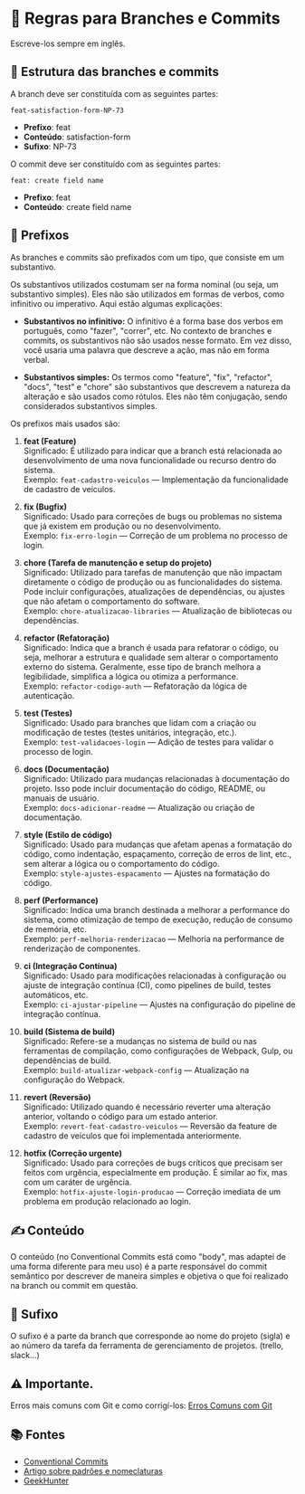 # 📌 Regras para Branches e Commits

Escreve-los sempre em inglês.

## 📝 Estrutura das branches e commits
A branch deve ser constituída com as seguintes partes:

```
feat-satisfaction-form-NP-73
```

- **Prefixo**: feat
- **Conteúdo**: satisfaction-form
- **Sufixo**: NP-73

O commit deve ser constituído com as seguintes partes:

```
feat: create field name
```

- **Prefixo**: feat
- **Conteúdo**: create field name

## 🔖 Prefixos

As branches e commits são prefixados com um tipo, que consiste em um substantivo.

Os substantivos utilizados costumam ser na forma nominal (ou seja, um substantivo simples). Eles não são utilizados em formas de verbos, como infinitivo ou imperativo. Aqui estão algumas explicações:

- **Substantivos no infinitivo:** O infinitivo é a forma base dos verbos em português, como "fazer", "correr", etc. No contexto de branches e commits, os substantivos não são usados nesse formato. Em vez disso, você usaria uma palavra que descreve a ação, mas não em forma verbal.

- **Substantivos simples:** Os termos como "feature", "fix", "refactor", "docs", "test" e "chore" são substantivos que descrevem a natureza da alteração e são usados como rótulos. Eles não têm conjugação, sendo considerados substantivos simples.

Os prefixos mais usados são:

1. **feat (Feature)**  
   Significado: É utilizado para indicar que a branch está relacionada ao desenvolvimento de uma nova funcionalidade ou recurso dentro do sistema.  
   Exemplo: `feat-cadastro-veiculos` — Implementação da funcionalidade de cadastro de veículos.

2. **fix (Bugfix)**  
   Significado: Usado para correções de bugs ou problemas no sistema que já existem em produção ou no desenvolvimento.  
   Exemplo: `fix-erro-login` — Correção de um problema no processo de login.

3. **chore (Tarefa de manutenção e setup do projeto)**  
   Significado: Utilizado para tarefas de manutenção que não impactam diretamente o código de produção ou as funcionalidades do sistema. Pode incluir configurações, atualizações de dependências, ou ajustes que não afetam o comportamento do software.  
   Exemplo: `chore-atualizacao-libraries` — Atualização de bibliotecas ou dependências.

4. **refactor (Refatoração)**  
   Significado: Indica que a branch é usada para refatorar o código, ou seja, melhorar a estrutura e qualidade sem alterar o comportamento externo do sistema. Geralmente, esse tipo de branch melhora a legibilidade, simplifica a lógica ou otimiza a performance.  
   Exemplo: `refactor-codigo-auth` — Refatoração da lógica de autenticação.

5. **test (Testes)**  
   Significado: Usado para branches que lidam com a criação ou modificação de testes (testes unitários, integração, etc.).  
   Exemplo: `test-validacoes-login` — Adição de testes para validar o processo de login.

6. **docs (Documentação)**  
   Significado: Utilizado para mudanças relacionadas à documentação do projeto. Isso pode incluir documentação do código, README, ou manuais de usuário.  
   Exemplo: `docs-adicionar-readme` — Atualização ou criação de documentação.

7. **style (Estilo de código)**  
   Significado: Usado para mudanças que afetam apenas a formatação do código, como indentação, espaçamento, correção de erros de lint, etc., sem alterar a lógica ou o comportamento do código.  
   Exemplo: `style-ajustes-espacamento` — Ajustes na formatação do código.

8. **perf (Performance)**  
   Significado: Indica uma branch destinada a melhorar a performance do sistema, como otimização de tempo de execução, redução de consumo de memória, etc.  
   Exemplo: `perf-melhoria-renderizacao` — Melhoria na performance de renderização de componentes.

9. **ci (Integração Contínua)**  
   Significado: Usado para modificações relacionadas à configuração ou ajuste de integração contínua (CI), como pipelines de build, testes automáticos, etc.  
   Exemplo: `ci-ajustar-pipeline` — Ajustes na configuração do pipeline de integração contínua.

10. **build (Sistema de build)**  
    Significado: Refere-se a mudanças no sistema de build ou nas ferramentas de compilação, como configurações de Webpack, Gulp, ou dependências de build.  
    Exemplo: `build-atualizar-webpack-config` — Atualização na configuração do Webpack.

11. **revert (Reversão)**  
    Significado: Utilizado quando é necessário reverter uma alteração anterior, voltando o código para um estado anterior.  
    Exemplo: `revert-feat-cadastro-veiculos` — Reversão da feature de cadastro de veículos que foi implementada anteriormente.

12. **hotfix (Correção urgente)**  
    Significado: Usado para correções de bugs críticos que precisam ser feitos com urgência, especialmente em produção. É similar ao fix, mas com um caráter de urgência.  
    Exemplo: `hotfix-ajuste-login-producao` — Correção imediata de um problema em produção relacionado ao login.

## ✍️ Conteúdo

O conteúdo (no Conventional Commits está como "body", mas adaptei de uma forma diferente para meu uso) é a parte responsável do commit semântico por descrever de maneira simples e objetiva o que foi realizado na branch ou commit em questão.

## 🔗 Sufixo

O sufixo é a parte da branch que corresponde ao nome do projeto (sigla) e ao número da tarefa da ferramenta de gerenciamento de projetos. (trello, slack...)

## ⚠️ Importante.

Erros mais comuns com Git e como corrigí-los: [Erros Comuns com Git](https://www.campuscode.com.br/conteudos/erros-mais-comuns-com-git-e-como-corrigi-los)

## 📚 Fontes

- [Conventional Commits](https://www.conventionalcommits.org/en/v1.0.0/)  
- [Artigo sobre padrões e nomeclaturas](https://medium.com/prolog-app/nossos-padr%C3%B5es-de-nomenclatura-para-branches-e-commits-fade8fd17106)  
- [GeekHunter](https://blog.geekhunter.com.br/o-que-e-commit-e-como-usar-commits-semanticos/)  
